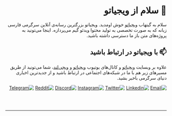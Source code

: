 
<div dir="rtl">

# 👋 سلام از ویجیاتو
   سلام به گیتهاب [ویجیاتو](https://vigiato.net) خوش اومدید. ویجیاتو بزرگترین رسانه‌ی آنلاین سرگرمی فارسی زبانه که به صورت تخصصی به تولید محتوا ویدئو گیم می‌پردازه. اینجا می‌تونید به پروژه‌های متن باز ما دسترسی داشته باشید. 

   
   ## 📫 با ویجیاتو در ارتباط باشید
   علاوه بر وبسایت [ویجیاتو](https://vigiato.net) و کانال‌های یوتیوب [ویجیاتو](https://www.youtube.com/@Vigiatonet) و [ویجی‌لند](https://www.youtube.com/@ٰvigiland)، شما می‌تونید از طریق مسیرهای زیر هم با ما در شبکه‌های اجتماعی در ارتباط باشید و از جدیدترین اخباری دنیای سرگرمی باخبر بشید.
<br>

[![Email](https://img.shields.io/badge/Email-EA4335?&style=for-the-badge&logo=Gmail&logoColor=white)](hinfo@vigiato.net)
[![Linkedin](https://img.shields.io/badge/Linkedin-0077B5?style=for-the-badge&logo=linkedin&logoColor=white)](https://www.linkedin.com/company/vigiato)
[![Twitter](https://img.shields.io/badge/Twitter-1DA1F2?style=for-the-badge&logo=twitter&logoColor=white)](https://twitter.com/Vigiatonet)
[![Instagram](https://img.shields.io/badge/Instagram-E4405F?&style=for-the-badge&logo=Instagram&logoColor=white)](https://www.instagram.com/vigiatonet)
[![Discord](https://img.shields.io/badge/Discord-7289da?style=for-the-badge&logo=Discord&logoColor=white)](https://discord.gg/vigiatonet)
[![Reddit](https://img.shields.io/badge/Reddit-FF4500?style=for-the-badge&logo=reddit&logoColor=white)](https://www.reddit.com/user/#)
[![Telegram](https://img.shields.io/badge/Telegram-0088cc?style=for-the-badge&logo=telegram&logoColor=white)](https://t.me/vigiatonet)


<br><br>

   ***

  
  </div>
